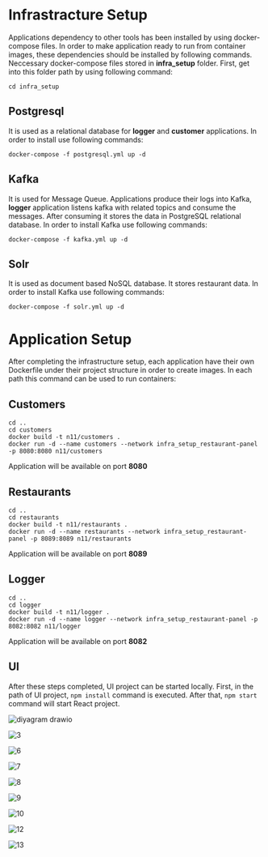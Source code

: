# Infrastracture Setup
Applications dependency to other tools has been installed by using docker-compose files. In order to make application ready to run from container images, these dependencies should be installed by following commands. Neccessary docker-compose files stored in **infra_setup** folder. First, get into this folder path by using following command:
```
cd infra_setup
``` 

## Postgresql
It is used as a relational database for **logger** and **customer** applications. In order to install use following commands:

```
docker-compose -f postgresql.yml up -d
```

## Kafka
It is used for Message Queue. Applications produce their logs into Kafka, **logger** application listens kafka with related topics and consume the messages. After consuming it stores the data in PostgreSQL relational database. In order to install Kafka use following commands:

```
docker-compose -f kafka.yml up -d
```

## Solr
It is used as document based NoSQL database. It stores restaurant data. In order to install Kafka use following commands:

```
docker-compose -f solr.yml up -d
```

# Application Setup
After completing the infrastructure setup, each application have their own Dockerfile under their project structure in order to create images. In each path this command can be used to run containers:

## Customers
```
cd ..
cd customers
docker build -t n11/customers .
docker run -d --name customers --network infra_setup_restaurant-panel -p 8080:8080 n11/customers
```
Application will be available on port **8080**

## Restaurants
```
cd ..
cd restaurants
docker build -t n11/restaurants .
docker run -d --name restaurants --network infra_setup_restaurant-panel -p 8089:8089 n11/restaurants
```
Application will be available on port **8089**

## Logger
```
cd ..
cd logger
docker build -t n11/logger .
docker run -d --name logger --network infra_setup_restaurant-panel -p 8082:8082 n11/logger
```
Application will be available on port **8082**
## UI
After these steps completed, UI project can be started locally. First, in the path of UI project, 
`npm install` command is executed. After that, `npm start` command will start React project.

![diyagram drawio](https://github.com/Tugce-Tas/n11-TalentHub-Backend-Bootcamp-Final-Case/assets/110787805/97bb9ce6-fc3e-45c1-a622-ca03b3b3f905)

![3](https://github.com/Tugce-Tas/n11-TalentHub-Backend-Bootcamp-Final-Case/assets/110787805/dfbd8199-8c88-4d81-8c2f-b3537cc19e1f)


![6](https://github.com/Tugce-Tas/n11-TalentHub-Backend-Bootcamp-Final-Case/assets/110787805/4c4481ec-1e14-40f5-819a-e5490857fe22)


![7](https://github.com/Tugce-Tas/n11-TalentHub-Backend-Bootcamp-Final-Case/assets/110787805/8b8c3e8e-8ca6-431d-98e9-abb519667f22)


![8](https://github.com/Tugce-Tas/n11-TalentHub-Backend-Bootcamp-Final-Case/assets/110787805/896a285f-57ba-4374-9201-d146e7d6d238)

![9](https://github.com/Tugce-Tas/n11-TalentHub-Backend-Bootcamp-Final-Case/assets/110787805/1b4da13f-b5e9-414d-94e9-a09f7ead66a5)

![10](https://github.com/Tugce-Tas/n11-TalentHub-Backend-Bootcamp-Final-Case/assets/110787805/88cfe681-0247-48eb-ad03-25badf8ba7ce)


![12](https://github.com/Tugce-Tas/n11-TalentHub-Backend-Bootcamp-Final-Case/assets/110787805/7a73fb8d-4fa0-4619-97d0-f7f24603af68)



![13](https://github.com/Tugce-Tas/n11-TalentHub-Backend-Bootcamp-Final-Case/assets/110787805/5d71b1e8-be45-41a6-a6cf-9f7ffc459a90)



